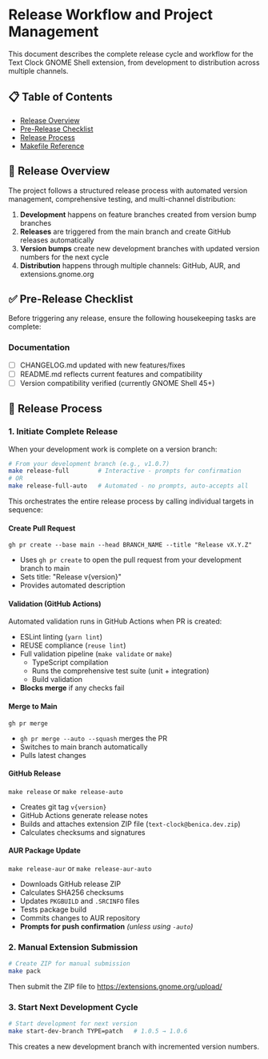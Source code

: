 <!--
SPDX-FileCopyrightText: 2024 Wesley Benica <wesley@benica.dev>
SPDX-License-Identifier: GPL-3.0-or-later
-->

# Release Workflow and Project Management

This document describes the complete release cycle and workflow for the Text Clock GNOME Shell extension, from development to distribution across multiple channels.

## 📋 Table of Contents

- [Release Overview](#release-overview)
- [Pre-Release Checklist](#pre-release-checklist)
- [Release Process](#release-process)
- [Makefile Reference](#makefile-reference)

## 🚀 Release Overview

The project follows a structured release process with automated version management, comprehensive testing, and multi-channel distribution:

1. **Development** happens on feature branches created from version bump branches
2. **Releases** are triggered from the main branch and create GitHub releases automatically
3. **Version bumps** create new development branches with updated version numbers for the next cycle
4. **Distribution** happens through multiple channels: GitHub, AUR, and extensions.gnome.org

## ✅ Pre-Release Checklist

Before triggering any release, ensure the following housekeeping tasks are complete:

### Documentation

- [ ] CHANGELOG.md updated with new features/fixes
- [ ] README.md reflects current features and compatibility
- [ ] Version compatibility verified (currently GNOME Shell 45+)

## 🔄 Release Process

### 1. Initiate Complete Release

When your development work is complete on a version branch:

```bash
# From your development branch (e.g., v1.0.7)
make release-full        # Interactive - prompts for confirmation
# OR
make release-full-auto   # Automated - no prompts, auto-accepts all
```

This orchestrates the entire release process by calling individual targets in sequence:

#### Create Pull Request

`gh pr create --base main --head BRANCH_NAME --title "Release vX.Y.Z"`

- Uses `gh pr create` to open the pull request from your development branch to main
- Sets title: "Release v{version}"
- Provides automated description

#### Validation (GitHub Actions)

Automated validation runs in GitHub Actions when PR is created:

- ESLint linting (`yarn lint`)
- REUSE compliance (`reuse lint`)
- Full validation pipeline (`make validate` or `make`)
  - TypeScript compilation
  - Runs the comprehensive test suite (unit + integration)
  - Build validation
- **Blocks merge** if any checks fail

#### Merge to Main

`gh pr merge`

- `gh pr merge --auto --squash` merges the PR
- Switches to main branch automatically
- Pulls latest changes

#### GitHub Release

`make release` or `make release-auto`

- Creates git tag `v{version}`
- GitHub Actions generate release notes
- Builds and attaches extension ZIP file (`text-clock@benica.dev.zip`)
- Calculates checksums and signatures

#### AUR Package Update

`make release-aur` or `make release-aur-auto`

- Downloads GitHub release ZIP
- Calculates SHA256 checksums
- Updates `PKGBUILD` and `.SRCINFO` files
- Tests package build
- Commits changes to AUR repository
- **Prompts for push confirmation** _(unless using `-auto`)_

### 2. Manual Extension Submission

```bash
# Create ZIP for manual submission
make pack
```

Then submit the ZIP file to https://extensions.gnome.org/upload/

### 3. Start Next Development Cycle

```bash
# Start development for next version
make start-dev-branch TYPE=patch   # 1.0.5 → 1.0.6
```

This creates a new development branch with incremented version numbers.
